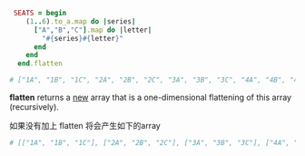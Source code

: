 ```ruby
 SEATS = begin
    (1..6).to_a.map do |series|
      ["A","B","C"].map do |letter|
        "#{series}#{letter}"
      end
    end
  end.flatten

# ["1A", "1B", "1C", "2A", "2B", "2C", "3A", "3B", "3C", "4A", "4B", "4C", "5A", "5B", "5C", "6A", "6B", "6C"]
```
**flatten** returns a [new](http://apidock.com/ruby/Array/new/class) array that is a one-dimensional flattening of this array (recursively). 

如果没有加上 flatten 将会产生如下的array

```ruby
# [["1A", "1B", "1C"], ["2A", "2B", "2C"], ["3A", "3B", "3C"], ["4A", "4B", "4C"], ["5A", "5B", "5C"], ["6A", "6B", "6C"]]
```
